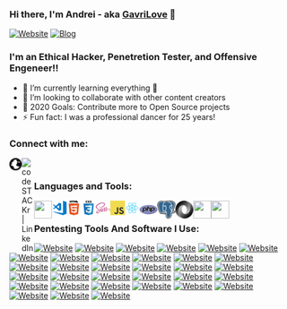 ### Hi there, I'm Andrei - aka [GavriLove][website] 👋

[![Website](https://img.shields.io/static/v1?label=WEBSITE&message=here&color=<COLOR>)](https://gavrilove.github.io/)
[![Blog](https://img.shields.io/static/v1?label=BLOG&message=here&color=<COLOR>)](https://gavrilove.github.io/blog.github.io/)

### I'm an Ethical Hacker, Penetretion Tester, and Offensive Engeneer!!

<!-- - 🔭 I just launched my first course: [Become A VS Code SuperHero!][course]! -->
- 🌱 I’m currently learning everything 🤣
- 👯 I’m looking to collaborate with other content creators
- 🥅 2020 Goals: Contribute more to Open Source projects
- ⚡ Fun fact: I was a professional dancer for 25 years!

### Connect with me:

[<img align="left" alt="codeSTACKr.com" width="22px" src="https://raw.githubusercontent.com/iconic/open-iconic/master/svg/globe.svg" />][website]
<!-- [<img align="left" alt="codeSTACKr | YouTube" width="22px" src="https://cdn.jsdelivr.net/npm/simple-icons@v3/icons/youtube.svg" />][youtube] -->
<!-- [<img align="left" alt="codeSTACKr | Twitter" width="22px" src="https://cdn.jsdelivr.net/npm/simple-icons@v3/icons/twitter.svg" />][twitter] -->
[<img align="left" alt="codeSTACKr | LinkedIn" width="22px" src="https://cdn.jsdelivr.net/npm/simple-icons@v3/icons/linkedin.svg" />][linkedin]
<!-- [<img align="left" alt="codeSTACKr | Instagram" width="22px" src="https://cdn.jsdelivr.net/npm/simple-icons@v3/icons/instagram.svg" />][instagram] -->

<br />

### Languages and Tools:

<img align="left" height="32" width="32" src="https://upload.wikimedia.org/wikipedia/commons/thumb/c/c3/Python-logo-notext.svg/1024px-Python-logo-notext.svg.png" />
<img align="left" alt="Visual Studio Code" width="26px" src="https://raw.githubusercontent.com/github/explore/80688e429a7d4ef2fca1e82350fe8e3517d3494d/topics/visual-studio-code/visual-studio-code.png" />
<img align="left" alt="HTML5" width="26px" src="https://raw.githubusercontent.com/github/explore/80688e429a7d4ef2fca1e82350fe8e3517d3494d/topics/html/html.png" />
<img align="left" alt="CSS3" width="26px" src="https://raw.githubusercontent.com/github/explore/80688e429a7d4ef2fca1e82350fe8e3517d3494d/topics/css/css.png" />
<img align="left" alt="Sass" width="26px" src="https://raw.githubusercontent.com/github/explore/80688e429a7d4ef2fca1e82350fe8e3517d3494d/topics/sass/sass.png" />
<img align="left" alt="JavaScript" width="26px" src="https://raw.githubusercontent.com/github/explore/80688e429a7d4ef2fca1e82350fe8e3517d3494d/topics/javascript/javascript.png" />
<img align="left" alt="React" width="26px" src="https://raw.githubusercontent.com/github/explore/80688e429a7d4ef2fca1e82350fe8e3517d3494d/topics/react/react.png" />
<img align="left" height="32" width="32" src="https://raw.githubusercontent.com/github/explore/ccc16358ac4530c6a69b1b80c7223cd2744dea83/topics/php/php.png" />
<img align="left" height="32" width="32" src="https://raw.githubusercontent.com/github/explore/80688e429a7d4ef2fca1e82350fe8e3517d3494d/topics/postgresql/postgresql.png" />
<img align="left" height="32" width="32" src="https://raw.githubusercontent.com/github/explore/80688e429a7d4ef2fca1e82350fe8e3517d3494d/topics/json/json.png" />
<img align="left" height="32" width="32" src="https://images.youracclaim.com/images/e3c9ad3c-b142-45ae-bb2b-2f19ff2b742a/PWK-OSCP-badge.png" />
<img align="left" height="32" width="32" src="https://alpinesecurity.com/wp-content/uploads/2020/02/CEHMaastercertification.png" />
<br />

### Pentesting Tools And Software I Use:

[![Website](https://img.shields.io/static/v1?label=Maltego&message=↩&color=<COLOR>)](http://www.paterva.com/web5 )
[![Website](https://img.shields.io/static/v1?label=Nessus&message=↩&color=<COLOR>)](http://tenable.com/products/nessus )
[![Website](https://img.shields.io/static/v1?label=IBMAppScan&message=↩&color=<COLOR>)](http://www-01.ibm.com/software/awdtools/appscan)
[![Website](https://img.shields.io/static/v1?label=eEyeRetina&message=↩&color=<COLOR>)](http://www.eeye.com/Products/Retina.aspx)
[![Website](https://img.shields.io/static/v1?label=Nexpose&message=↩&color=<COLOR>)](http://www.rapid7.com  )
[![Website](https://img.shields.io/static/v1?label=OpenVAS&message=↩&color=<COLOR>)](http://www.openvas.org )
[![Website](https://img.shields.io/static/v1?label=HPWebInspect&message=↩&color=<COLOR>)](https://www.fortify.com/products/web_inspect.html )
[![Website](https://img.shields.io/static/v1?label=HPSWFScan&message=↩&color=<COLOR>)](https://h30406.www3.hp.com/campaigns/2009/wwcampaign/1-5TUVE/index.php?key=swf )
[![Website](https://img.shields.io/static/v1?label=KaliLinux&message=↩&color=<COLOR>)](https://www.backtrack-linux.org/)
[![Website](https://img.shields.io/static/v1?label=SamuraiWTF&message=↩&color=<COLOR>)](http://samurai.inguardians.com )
[![Website](https://img.shields.io/static/v1?label=SiteDigger&message=↩&color=<COLOR>)](http://www.mcafee.com/us/downloads/free-tools/sitedigger.aspx )
[![Website](https://img.shields.io/static/v1?label=FOCA&message=↩&color=<COLOR>)](http://www.informatica64.com/DownloadFOCA )
[![Website](https://img.shields.io/static/v1?label=THCIPv6&message=↩&color=<COLOR>)](http://www.thc.org/thc-ipv6)
[![Website](https://img.shields.io/static/v1?label=THCHydra&message=↩&color=<COLOR>)](http://thc.org/thc-hydra/ )
[![Website](https://img.shields.io/static/v1?label=Cain&message=↩&color=<COLOR>)](http://www.oxid.it/cain.html )
[![Website](https://img.shields.io/static/v1?label=cree.py&message=↩&color=<COLOR>)](http://ilektrojohn.github.com/creepy/)
[![Website](https://img.shields.io/static/v1?label=inSSIDer&message=↩&color=<COLOR>)](http://www.metageek.net/products/inssider )
[![Website](https://img.shields.io/static/v1?label=KismeNewcore&message=↩&color=<COLOR>)](http://www.kismetwireless.net )
[![Website](https://img.shields.io/static/v1?label=RainbowCrack&message=↩&color=<COLOR>)](http://project-rainbowcrack.com )
[![Website](https://img.shields.io/static/v1?label=dnsenum&message=↩&color=<COLOR>)](http://code.google.com/p/dnsenum )
[![Website](https://img.shields.io/static/v1?label=dnsmap&message=↩&color=<COLOR>)](http://code.google.com/p/dnsmap )
[![Website](https://img.shields.io/static/v1?label=dnsrecon&message=↩&color=<COLOR>)](http://www.darkoperator.com/tools-and-scripts/ )
[![Website](https://img.shields.io/static/v1?label=dnstracer&message=↩&color=<COLOR>)](http://www.mavetju.org/unix/dnstracer.php )
[![Website](https://img.shields.io/static/v1?label=dnswalk&message=↩&color=<COLOR>)](http://sourceforge.net/projects/dnswalk)
[![Website](https://img.shields.io/static/v1?label=Fierce&message=↩&color=<COLOR>)](http://ha.ckers.org/fierce )
[![Website](https://img.shields.io/static/v1?label=Fierce2&message=↩&color=<COLOR>)](http://trac.assembla.com/fierce/ )
[![Website](https://img.shields.io/static/v1?label=FindDomain&message=↩&color=<COLOR>)](http://code.google.com/p/finddomains )
[![Website](https://img.shields.io/static/v1?label=HostMap&message=↩&color=<COLOR>)](http://hostmap.lonerunners.net )
[![Website](https://img.shields.io/static/v1?label=URLcrazy&message=↩&color=<COLOR>)](http://www.morningstarsecurity.com/research/urlcrazy )
[![Website](https://img.shields.io/static/v1?label=theHarvester&message=↩&color=<COLOR>)](http://www.edge-security.com/theHarvester.php )
[![Website](https://img.shields.io/static/v1?label=TheMetasploit&message=↩&color=<COLOR>)](http://metasploit.com )
[![Website](https://img.shields.io/static/v1?label=TheSocial-EngineerToolkit&message=↩&color=<COLOR>)](http://www.secmaniac.com/download/ )
[![Website](https://img.shields.io/static/v1?label=Fast-Track&message=↩&color=<COLOR>)](http://www.secmaniac.com/download/)
<br />
<br />


[website]: https://gavrilove.github.io/
[linkedin]: https://www.linkedin.com/in/andrei-gavrilov-7780421b5/
